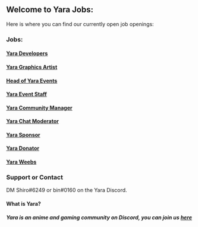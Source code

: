 ## Welcome to Yara Jobs:

Here is where you can find our currently open job openings:

### Jobs:

#### [Yara Developers](dev.md)
#### [Yara Graphics Artist](art.md)

#### [Head of Yara Events](eventHead.md)
#### [Yara Event Staff](event.md)

#### [Yara Community Manager](manager.md)
#### [Yara Chat Moderator](mod.md)

#### [Yara Sponsor](donate.md)
#### [Yara Donator](donate.md)

#### [Yara Weebs](weeb.md)

### Support or Contact

DM Shiro#6249 or bin#0160 on the Yara Discord.

#### What is Yara?
##### Yara is an anime and gaming community on Discord, you can join us [here](https://yara.moe/join/) 

